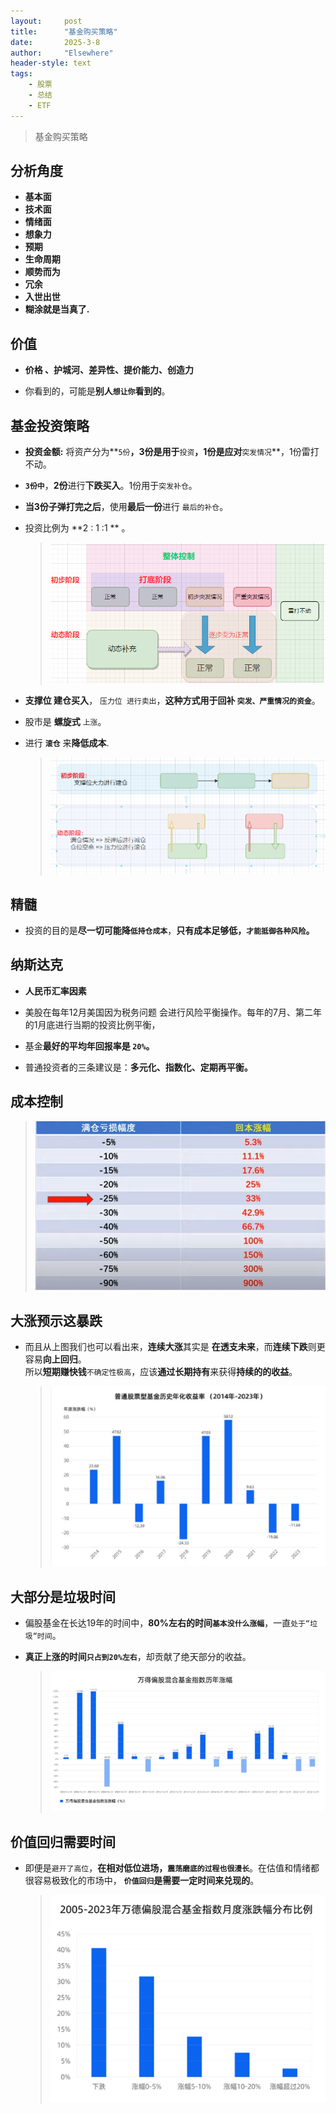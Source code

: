 ```yaml
---
layout: 	post
title: 		"基金购买策略"
date:       2025-3-8
author: 	"Elsewhere"
header-style: text
tags:
    - 股票 
    - 总结
    - ETF
---
```


> 基金购买策略



## 分析角度  

 - **基本面** 
 - **技术面** 
 - **情绪面** 
 - **想象力** 
 - **预期** 
 - **生命周期**  
 - **顺势而为** 
 - **冗余**    
 - **入世出世**  
 - **糊涂就是当真了.**



## 价值   

- **价格 、护城河、差异性、提价能力、创造力**   

- 你看到的，可能是**别人`想让你`看到的**。



## 基金投资策略

- **投资金额:** 将资产分为**`5份`**，**3份**是用于**`投资`**，**1份**是应对**`突发情况`**，1份雷打不动。
- **`3份中`**，**2份**进行**下跌买入**。1份用于`突发补仓`。  
- **当3份子弹打完之后**，使用**最后一份**进行 `最后的补仓`。 
- 投资比例为 **2 : 1 :1 ** 。

	> ![img](/img/2025/03/08/1.png)



- **支撑位 建仓买入**， `压力位 进行卖出`，**这种方式用于回补 `突发、严重情况的资金`**。

- 股市是 **螺旋式** `上涨`。

- 进行 **`滚仓`** 来**降低成本**.

	> ![img](/img/2025/03/08/2.png)

## 精髓

- 投资的目的是**尽一切可能降`低持仓成本`**，**只有成本足够低，`才能抵御各种风险`。**

  

## 纳斯达克

- **人民币汇率因素**

- 美股在每年12月美国因为税务问题 会进行风险平衡操作。每年的7月、第二年的1月底进行当期的投资比例平衡，

- 基金**最好的平均年回报率是 `20%`。**
- 普通投资者的三条建议是：**多元化、指数化、定期再平衡。**



## 成本控制

> ![img](/img/2025/03/08/3.png)



## 大涨预示这暴跌

- 而且从上图我们也可以看出来，**连续大涨**其实是 **在透支未来**，而**连续下跌**则更容易**向上回归**。   
  所以**短期赚快钱**`不确定性极高`，应该**通过长期持有**来获得**持续的的收益**。

	> ![img](/img/2025/03/08/4.jpg)



## 大部分是垃圾时间

- 偏股基金在长达19年的时间中，**80%左右的时间`基本没什么涨幅`**，一直`处于“垃圾“时间`。
- **真正上涨的时间`只占到20%左右`**，却贡献了绝天部分的收益。

	> ![img](/img/2025/03/08/5.png)



## 价值回归需要时间

- 即便是`避开了高位`，**在相对低位进场，`震荡磨底的过程也很漫长`**。在估值和情绪都很容易极致化的市场中，
  **`价值回归`是需要一定时间来兑现的**。

	> ![img](/img/2025/03/08/6.png)

